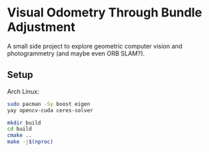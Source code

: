 # Visual Odometry Through Bundle Adjustment

A small side project to explore geometric computer vision and photogrammetry (and maybe even ORB SLAM?).

## Setup

Arch Linux:

```bash
sudo pacman -Sy boost eigen
yay opencv-cuda ceres-solver

mkdir build
cd build
cmake ..
make -j$(nproc)
```